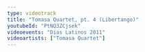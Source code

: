 ```yaml
---
type: videotrack
title: "Tomasa Quartet, pt. 4 (Libertango)"
youtubeId: "PtNQ3ZCjsek"
videoevents: "Dias Latinos 2011"
videoartists: ["Tomasa Quartet"]
---
```

